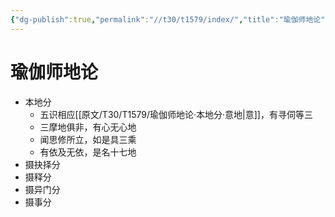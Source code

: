 ```yaml
---
{"dg-publish":true,"permalink":"//t30/t1579/index/","title":"瑜伽师地论","created":"2025-03-21T07:57:17.365+08:00","updated":"2025-03-22T22:09:12.290+08:00"}
---
```


# 瑜伽师地论
* 本地分
	* 五识相应[[原文/T30/T1579/瑜伽师地论·本地分·意地\|意]]，有寻伺等三
	* 三摩地俱非，有心无心地
	* 闻思修所立，如是具三乘
	* 有依及无依，是名十七地
* 摄抉择分
* 摄释分
* 摄异门分
* 摄事分